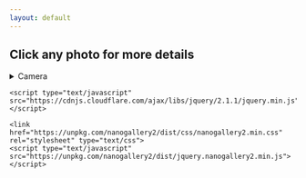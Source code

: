 ```yaml
---
layout: default
---
```

## Click any photo for more details
<details><summary>
Camera
</summary>
I mostly use entry level gear - it's interesting to see how far you can get without significant monetary investment. 
<br> 
I use a Nikon D5600 for all photography.
<br>
Macro: Standard 55mm kit lens mounted in reverse.
<br>
Wildlife: Nikkor 300mm lens. 
<br>
To image Deep Sky Objects with the 300mm, I am in the process of building a <a href="https://www.youtube.com/watch?v=XNdcqMj0Ti0">DIY star tracker</a>.
<br>
</details> 

<html>
  <head>
    <meta name="viewport" content="user-scalable=no, width=device-width, initial-scale=1, maximum-scale=1">

    <script type="text/javascript" src="https://cdnjs.cloudflare.com/ajax/libs/jquery/2.1.1/jquery.min.js"></script>

    <link href="https://unpkg.com/nanogallery2/dist/css/nanogallery2.min.css" rel="stylesheet" type="text/css">
    <script type="text/javascript" src="https://unpkg.com/nanogallery2/dist/jquery.nanogallery2.min.js"></script>

  </head>
  <body>

  <script src="https://apps.elfsight.com/p/platform.js" defer></script>
  <div class="elfsight-app-a1180c04-5026-4202-bcb0-529e8d089290"></div>

<!-- 
    <div ID="ngy2p" data-nanogallery2='{
        "userID": "143727985@N02",
        "kind": "flickr",
        "flickrAPIKey":
        "photoset": "72157673867094497",
        "thumbnailWidth": "auto",
        "thumbnailBorderVertical": 0,
        "thumbnailBorderHorizontal": 0,
        "colorScheme": {
          "thumbnail": {
            "background": "rgba(68,68,68,0)"
          }
        },
        "thumbnailDisplayTransition": "slideUp",
        "thumbnailLabel": {
          "display": false,
          "displayDescription": true
        },
        "thumbnailHoverEffect2": "imageScaleIn80",
        "thumbnailAlignment": "center",
        "thumbnailGutterWidth": 0,
        "thumbnailGutterHeight": 0
      }'>

    </div> -->
    
  </body>
</html>
